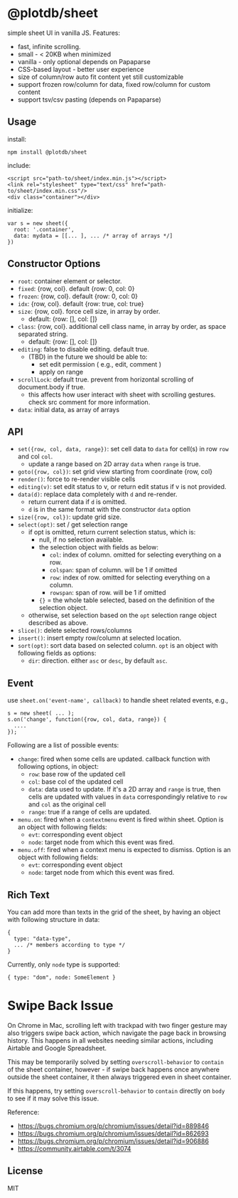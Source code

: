 # @plotdb/sheet

simple sheet UI in vanilla JS. Features:

 - fast, infinite scrolling.
 - small - < 20KB when minimized
 - vanilla - only optional depends on Papaparse
 - CSS-based layout - better user experience
 - size of column/row auto fit content yet still customizable
 - support frozen row/column for data, fixed row/column for custom content
 - support tsv/csv pasting (depends on Papaparse)


## Usage

install:

    npm install @plotdb/sheet


include:

    <script src="path-to/sheet/index.min.js"></script>
    <link rel="stylesheet" type="text/css" href="path-to/sheet/index.min.css"/>
    <div class="container"></div>


initialize:

    var s = new sheet({
      root: '.container',
      data: mydata = [[... ], ... /* array of arrays */]
    })


## Constructor Options

 - `root`: container element or selector.
 - `fixed`: {row, col}. default {row: 0, col: 0}
 - `frozen`: {row, col}. default {row: 0, col: 0}
 - `idx`: {row, col}. default {row: true, col: true}
 - `size`: {row, col}. force cell size, in array by order.
   - default: {row: [], col: []}
 - `class`: {row, col}. additional cell class name, in array by order, as space separated string.
   - default: {row: [], col: []}
 - `editing`: false to disable editing. default true.
   - (TBD) in the future we should be able to:
     - set edit permission ( e.g., edit, comment )
     - apply on range
 - `scrollLock`: default true. prevent from horizontal scrolling of document.body if true.
   - this affects how user interact with sheet with scrolling gestures. check src comment for more information.
 - `data`: initial data, as array of arrays

## API

 - `set({row, col, data, range})`: set cell data to `data` for cell(s) in row `row` and col `col`.
   - update a range based on 2D array `data` when `range` is true.
 - `goto({row, col})`: set grid view starting from coordinate {row, col}
 - `render()`: force to re-render visible cells
 - `editing(v)`: set edit status to v, or return edit status if v is not provided.
 - `data(d)`: replace data completely with `d` and re-render.
   - return current data if `d` is omitted.
   - `d` is in the same format with the constructor `data` option
 - `size({row, col})`: update grid size.
 - `select(opt)`: set / get selection range
   - if opt is omitted, return current selection status, which is:
     - null, if no selection available.
     - the selection object with fields as below:
       - `col`: index of column. omitted for selecting everything on a row.
       - `colspan`: span of column. will be 1 if omitted 
       - `row`: index of row. omitted for selecting everything on a column.
       - `rowspan`: span of row. will be 1 if omitted 
     - `{}` = the whole table selected, based on the definition of the selection object.
   - otherwise, set selection based on the `opt` selection range object described as above.
 - `slice()`: delete selected rows/columns
 - `insert()`: insert empty row/column at selected location.
 - `sort(opt)`: sort data based on selected column. `opt` is an object with following fields as options:
   - `dir`: direction. either `asc` or `desc`, by default `asc`.


## Event

use `sheet.on('event-name', callback)` to handle sheet related events, e.g.,

    s = new sheet( ... );
    s.on('change', function({row, col, data, range}) {
      ....
    });


Following are a list of possible events:

 - `change`: fired when some cells are updated. callback function with following options, in object:
   - `row`: base row of the updated cell
   - `col`: base col of the updated cell
   - `data`: data used to update. If it's a 2D array and `range` is true, then cells are updated with values in `data` correspondingly relative to `row` and `col` as the original cell
   - `range`: true if a range of cells are updated.
 - `menu.on`: fired when a `contextmenu` event is fired within sheet. Option is an object with following fields:
   - `evt`: corresponding event object
   - `node`: target node from which this event was fired.
 - `menu.off`: fired when a context menu is expected to dismiss. Option is an object with following fields:
   - `evt`: corresponding event object
   - `node`: target node from which this event was fired.


## Rich Text

You can add more than texts in the grid of the sheet, by having an object with following structure in data:

    {
      type: "data-type",
      ... /* members according to type */
    }

Currently, only `node` type is supported:

    { type: "dom", node: SomeElement }


# Swipe Back Issue

On Chrome in Mac, scrolling left with trackpad with two finger gesture may also triggers swipe back action, which navigate the page back in browsing history. This happens in all websites needing similar actions, including Airtable and Google Spreadsheet.

This may be temporarily solved by setting `overscroll-behavior` to `contain` of the sheet container, however - if swipe back happens once anywhere outside the sheet container, it then always triggered even in sheet container.

If this happens, try setting `overscroll-behavior` to `contain` directly on `body` to see if it may solve this issue.

Reference:

 - https://bugs.chromium.org/p/chromium/issues/detail?id=889846
 - https://bugs.chromium.org/p/chromium/issues/detail?id=862693
 - https://bugs.chromium.org/p/chromium/issues/detail?id=906886
 - https://community.airtable.com/t/3074



## License

MIT

